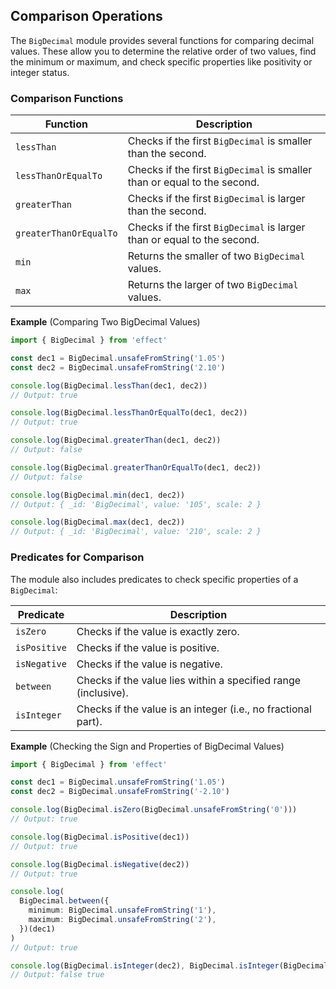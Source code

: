 ## Comparison Operations

The `BigDecimal` module provides several functions for comparing decimal values. These allow you to determine the relative order of two values, find the minimum or maximum, and check specific properties like positivity or integer status.

### Comparison Functions

| Function               | Description                                                              |
| ---------------------- | ------------------------------------------------------------------------ |
| `lessThan`             | Checks if the first `BigDecimal` is smaller than the second.             |
| `lessThanOrEqualTo`    | Checks if the first `BigDecimal` is smaller than or equal to the second. |
| `greaterThan`          | Checks if the first `BigDecimal` is larger than the second.              |
| `greaterThanOrEqualTo` | Checks if the first `BigDecimal` is larger than or equal to the second.  |
| `min`                  | Returns the smaller of two `BigDecimal` values.                          |
| `max`                  | Returns the larger of two `BigDecimal` values.                           |

**Example** (Comparing Two BigDecimal Values)

```ts twoslash
import { BigDecimal } from 'effect'

const dec1 = BigDecimal.unsafeFromString('1.05')
const dec2 = BigDecimal.unsafeFromString('2.10')

console.log(BigDecimal.lessThan(dec1, dec2))
// Output: true

console.log(BigDecimal.lessThanOrEqualTo(dec1, dec2))
// Output: true

console.log(BigDecimal.greaterThan(dec1, dec2))
// Output: false

console.log(BigDecimal.greaterThanOrEqualTo(dec1, dec2))
// Output: false

console.log(BigDecimal.min(dec1, dec2))
// Output: { _id: 'BigDecimal', value: '105', scale: 2 }

console.log(BigDecimal.max(dec1, dec2))
// Output: { _id: 'BigDecimal', value: '210', scale: 2 }
```

### Predicates for Comparison

The module also includes predicates to check specific properties of a `BigDecimal`:

| Predicate    | Description                                                    |
| ------------ | -------------------------------------------------------------- |
| `isZero`     | Checks if the value is exactly zero.                           |
| `isPositive` | Checks if the value is positive.                               |
| `isNegative` | Checks if the value is negative.                               |
| `between`    | Checks if the value lies within a specified range (inclusive). |
| `isInteger`  | Checks if the value is an integer (i.e., no fractional part).  |

**Example** (Checking the Sign and Properties of BigDecimal Values)

```ts twoslash
import { BigDecimal } from 'effect'

const dec1 = BigDecimal.unsafeFromString('1.05')
const dec2 = BigDecimal.unsafeFromString('-2.10')

console.log(BigDecimal.isZero(BigDecimal.unsafeFromString('0')))
// Output: true

console.log(BigDecimal.isPositive(dec1))
// Output: true

console.log(BigDecimal.isNegative(dec2))
// Output: true

console.log(
  BigDecimal.between({
    minimum: BigDecimal.unsafeFromString('1'),
    maximum: BigDecimal.unsafeFromString('2'),
  })(dec1)
)
// Output: true

console.log(BigDecimal.isInteger(dec2), BigDecimal.isInteger(BigDecimal.fromBigInt(3n)))
// Output: false true
```
